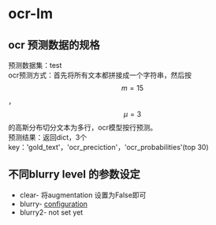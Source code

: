 # ocr-lm

## ocr 预测数据的规格
预测数据集：test  
ocr预测方式：首先将所有文本都拼接成一个字符串，然后按 $$m=15$$ ， $$\mu=3$$ 的高斯分布切分文本为多行，ocr模型按行预测。  
预测结果：返回dict，3个key：'gold_text'，'ocr_preciction'，'ocr_probabilities'(top 30)  


## 不同blurry level 的参数设定
* clear- 将augmentation 设置为False即可  
* blurry- [configuration](./config/blurry.py)   
* blurry2- not set yet  
